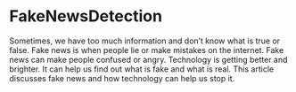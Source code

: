 # FakeNewsDetection


Sometimes, we have too much information and don’t know what is true or false. Fake news is when people lie or make mistakes on the internet. Fake news can make people confused or angry. Technology is getting better and brighter. It can help us find out what is fake and what is real. This article discusses fake news and how technology can help us stop it.
